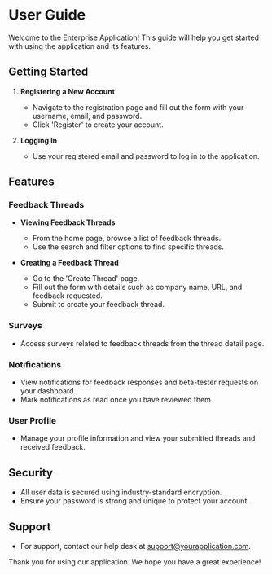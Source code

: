 # User Guide

Welcome to the Enterprise Application! This guide will help you get started with using the application and its features.

## Getting Started

1. **Registering a New Account**
   - Navigate to the registration page and fill out the form with your username, email, and password.
   - Click 'Register' to create your account.

2. **Logging In**
   - Use your registered email and password to log in to the application.

## Features

### Feedback Threads
- **Viewing Feedback Threads**
  - From the home page, browse a list of feedback threads.
  - Use the search and filter options to find specific threads.

- **Creating a Feedback Thread**
  - Go to the 'Create Thread' page.
  - Fill out the form with details such as company name, URL, and feedback requested.
  - Submit to create your feedback thread.

### Surveys
- Access surveys related to feedback threads from the thread detail page.

### Notifications
- View notifications for feedback responses and beta-tester requests on your dashboard.
- Mark notifications as read once you have reviewed them.

### User Profile
- Manage your profile information and view your submitted threads and received feedback.

## Security
- All user data is secured using industry-standard encryption.
- Ensure your password is strong and unique to protect your account.

## Support
- For support, contact our help desk at support@yourapplication.com.

Thank you for using our application. We hope you have a great experience!